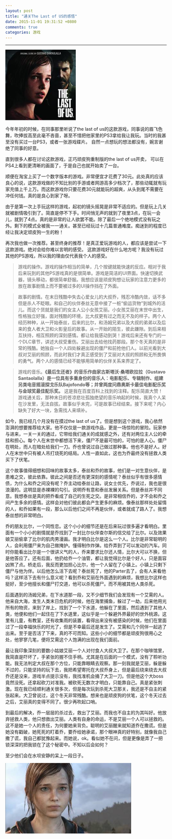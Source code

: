 ```yaml
---
layout: post
title: "通关The Last of US的感悟"
date: 2015-11-01 19:31:52 +0800
comments: true
categories: 游戏
---
```


------

![Alt text](images/1446377446064.jpg)

今年年初的时候，在同事那里听说了the last of us的这款游戏，同事说的眉飞色舞，吹捧拔高至此毫不吝啬，甚至不惜把他家里的PS3拿给我让我玩。当时的我甚至没有买过一台PS3，或者一张游戏碟片。
自然一点想玩的想法都没有，婉言谢绝了同事的好意。

直到很多人都在讨论这款游戏，正巧顽皮狗重制版的the last of us开卖， 可以在PS4上看到更清晰的画面了，于是自己也就开始卖了一台。

顺便在淘宝上买了一个数字版本的游戏。非常便宜才花费了30元。此处真的应该良心的说，这款游戏做的不知比别的手游或者网游高多少档次了，那些动辄就有玩家充值上千上万。而这款游戏你只要花费30元就能玩的超爽，从头到尾不需要在冲任何钱。真的是良心到家了呀。


由于是第一次上手玩这样的游戏，起初的镜头摇晃是非常不适应的。但是玩上几关就被剧情吸引到了。简直是停不下手。时间悄无声的就到了夜里3点，在玩一会儿，就到了4点。真的是非常的让人欲罢不能。除了最后一个绝地模式没有玩之外。剩下的模式全被我一一通关。甚至已经玩过十几篇普通难度。痴迷到的程度已经让我决定顽皮狗一生的粉！

再次我也做一次推荐。甚至终身的推荐！是真正爱玩游戏的人，都应该是尝试一下这款游戏。绝对会给你难以言明的感受。
这款游戏好在什么地方呢？我没有玩过其他的PS游戏，所以我的理由仅代表我个人的感受。

> 游戏的操作。游戏的操作相当的简单，几个按键就能快速的反应。相对于我后来玩到的其他PS游戏真的是很简单。游戏是简洁的UI界面。快速切换武器，镜头移动，都很简单舒服。我想应该是顽皮狗想让玩家的注意力更多的放在故事剧情上而不要被过多的UI操作挡在了外面。

> 故事的剧情。在末日残酷中失去心爱女儿的大叔乔，残忍冷酷内敛，话不多但是杀人不眨眼。和自己的伙伴泰丝无意中接了一桩“偷运货物”到城外的活儿。而这个货就是我们的女主人公小女孩艾丽。小女孩艾丽在末世中出生，性格独立好强，面对残酷的环境，比大叔更有过之而无不及的样子。两个人经历种种，从一开始泰丝，后来的比尔，和汤姆兄弟以及大叔的弟弟以及后来的食人者大卫和火影皇后的故事。从一开始的陌生，彼此嫌隙。到后来相互扶持，相互照顾的深刻感情。都让给我感动到哭！游戏后来还有专门的一个DLC章节，讲述大叔受重伤。艾丽出去给他找药那段。那个冬天真的是非常的残酷。她独自一个人四处躲避出现的僵尸和前抢他们人。以前光看到大叔对艾丽的照顾，而此时我们才真正感受到了艾丽对大叔的照顾和无所畏惧的勇气。两个人的感情已经不能够用简单的伙伴关系来界定了。

> 游戏的音乐。**《最后生还者》的音乐作曲家古斯塔沃·桑塔欧拉拉（Gustavo Santaolalla）是一位具有多重身份的音乐人：电影配乐、专辑制作、组建另类电音摇滚探戈乐队Bajofondo等；并曾两度问鼎奥斯卡最佳电影配乐奖与金球奖最佳配乐奖。** 这是我在百度百科上找到的注释。配乐简直大赞！游戏通关后，那种末日的苍凉悲壮孤独绝望的音乐响起的时候，我真个人呆在沙发里，无法自拔。故事似乎未完，可是故事已经结束。接下来呢？内心缺失了好大一块，急需找人来填补。

如今，我已经几个月没有在摸过the last of us了。但是想到这个游戏，我心依然澎湃的想要推荐给大家。他不仅仅是一款游戏作品，更是一场惊险的冒险。玩家参与进来，一关一关的通过，它带给我们通关的成就感之外，还有对两位主人公的牵挂和担心。每个人在末世中都想活下来，僵尸不是最可怕的，可怕的是人心。僵尸在明处，而人在暗处给我们一刀。乔也曾说过自己做过那种事。他也不是好人。好人在末世中只有被人吊打烧死的结局。人性一直如此，这也为乔最终没有拯救人类买下了伏笔。

这个故事值得细想和回味的故事太多，泰丝和乔的故事，他们是一对生意伙伴，是患难之交，彼此依靠。彼此之间是否还有更深刻的感情呢？泰丝似乎有很多感情债，为什么和乔之间没有呢？乔主动给泰丝让路，说女士优先，乔说过，我也是很浪漫的。这明显是赤裸裸的勾引。说明乔有意和泰丝发展关系。但是泰丝并不同意。我想泰丝是真的把乔看成了自己的生死之交。是非常相信乔的，才不会和乔之间产生多余的感情。这样会对他们彼此都会产生更多的麻烦。像泰丝那样处处留情的人，和乔如果有一段，那么以后他们之间不再是伙伴，或者就成了路人了。我想泰丝想的非常明白。

乔的朋友比尔，一个同性恋。这个小小的细节还是在后来玩过很多遍才看明白。里面有一个小小的剧情就是乔找到了一封比尔伙伴查尔斯的信交给了比尔。以及效果娘艾丽偷拿了比尔的肌肉男漫画。我才明白比尔是这么一个人。比尔是非常聪明的人，会利用僵尸来为自己做掩护。懂得制作炸弹。给乔弄到了可以发动的汽车。同时你能看出比尔是一个很讲义气的人，乔来要求比尔还人情，比尔大可以不换，但是他答应了。还有后面，他扔给乔一个油管，都让我觉得比尔是个好人，只是面容凶煞了点。桥走后，我反而更加担心比尔，他一个人留在了小镇上。小镇上只剩下僵尸与他为伴。以后他怎么活下去呢？泰丝死了，他的Parter去了，会有人来看他吗？这样活下去有什么意义呢？看到乔和艾丽在外面遇到的麻烦，我想比尔这样也挺好，至少他擅长和僵尸打交道，他可以杀死僵尸。而不用被其他人类杀死。

后面遇到的汤姆兄弟，在下水道那一段，又不少细节我们会发现有一个艾需的人。他来自大海，发生人类末日危机的时候，他在海里捕鱼，躲过了一劫，后来他用光所有的物资，来到了岸上，找到了一个下水道，他躲在了里面，然后遇到了其他人类，他便和他们一起住在了下水道里，这似乎是一个躲避外界最好的世外桃源。这里有儿童，有教室，还有收集雨的装置，看得出来没有被感染的时候，他们在里面过了一段幸福快乐的时光了，但是不幸最后还是发生了。艾需和几个同伴一起逃了出来。至于是否活了下来，真的不可而知。这些小小的细节都是顽皮狗很用心之处，他寥寥几笔，便将艾需这个人饱满的出现在我们面前。


最让我印象深刻的要数小姑娘艾丽一个人对付食人大叔大卫了。在那个咖啡馆里，我简直是吓坏了，手紧张的握不住手柄。尤其是在后面的一个模式，没有了聆听功能。我无法判定大叔在那个方位，只能靠眼睛去观察。那一刻我就是艾丽，躲是躲不过的，只能坚持的玩下去，我把希望寄托在大叔乔身上，但是最后绕来绕去大叔乔还是没来，游戏半点提示没有，我找准机会捅了大卫一刀。但是他这个大boss竟然没死。还拿起砍刀对准我。被砍死无数次才明白，只能靠自己。真是紧张刺激。现在我已经顺利通关很多次，但是每次玩到杀死大卫那关，我还是不自主的紧张起来。大卫曾说过，这个冬天非常残酷。想来也是顽皮狗的伏笔，这个冬天过去之后，艾丽真的变得不同了。很少再吹起口哨。

到最后的解决，乔一层层的杀过去，救出了艾丽。而我也不自主的为其叫好。他放弃拯救人类，他只想救出艾丽。人类有自身的命运，不是艾丽一个人可以拯救的。这不是她一个人的责任，为何要她来背负。聪明的艾丽醒来就知道乔在撒谎。但是她没有戳破，她死死的盯着乔，要乔给她承诺，那个眼神真的好特别，就像我自己撒了谎，我自己都犹豫起来。而她说，ok。看似她不在问，但是更像是弄了一把锁深深的把我锁在了这个秘密中。不知以后会如何？


至少他们会在水坝安静的呆上一段日子。


![Alt text](images/1446377484270.jpg)

